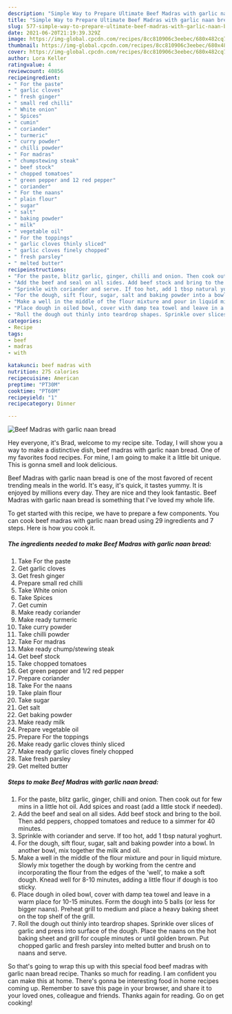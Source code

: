 ```yaml
---
description: "Simple Way to Prepare Ultimate Beef Madras with garlic naan bread"
title: "Simple Way to Prepare Ultimate Beef Madras with garlic naan bread"
slug: 577-simple-way-to-prepare-ultimate-beef-madras-with-garlic-naan-bread
date: 2021-06-20T21:19:39.329Z
image: https://img-global.cpcdn.com/recipes/8cc810906c3eebec/680x482cq70/beef-madras-with-garlic-naan-bread-recipe-main-photo.jpg
thumbnail: https://img-global.cpcdn.com/recipes/8cc810906c3eebec/680x482cq70/beef-madras-with-garlic-naan-bread-recipe-main-photo.jpg
cover: https://img-global.cpcdn.com/recipes/8cc810906c3eebec/680x482cq70/beef-madras-with-garlic-naan-bread-recipe-main-photo.jpg
author: Lora Keller
ratingvalue: 4
reviewcount: 40856
recipeingredient:
- " For the paste"
- " garlic cloves"
- " fresh ginger"
- " small red chilli"
- " White onion"
- " Spices"
- " cumin"
- " coriander"
- " turmeric"
- " curry powder"
- " chilli powder"
- " For madras"
- " chumpstewing steak"
- " beef stock"
- " chopped tomatoes"
- " green pepper and 12 red pepper"
- " coriander"
- " For the naans"
- " plain flour"
- " sugar"
- " salt"
- " baking powder"
- " milk"
- " vegetable oil"
- " For the toppings"
- " garlic cloves thinly sliced"
- " garlic cloves finely chopped"
- " fresh parsley"
- " melted butter"
recipeinstructions:
- "For the paste, blitz garlic, ginger, chilli and onion. Then cook out for few mins in a little hot oil. Add spices and roast (add a little stock if needed)."
- "Add the beef and seal on all sides. Add beef stock and bring to the boil. Then add peppers, chopped tomatoes and reduce to a simmer for 40 minutes."
- "Sprinkle with coriander and serve. If too hot, add 1 tbsp natural yoghurt."
- "For the dough, sift flour, sugar, salt and baking powder into a bowl. In another bowl, mix together the milk and oil."
- "Make a well in the middle of the flour mixture and pour in liquid mixture. Slowly mix together the dough by working from the centre and incorporating the flour from the edges of the &#39;well&#39;, to make a soft dough. Knead well for 8-10 minutes, adding a little flour if dough is too sticky."
- "Place dough in oiled bowl, cover with damp tea towel and leave in a warm place for 10-15 minutes. Form the dough into 5 balls (or less for bigger naans). Preheat grill to medium and place a heavy baking sheet on the top shelf of the grill."
- "Roll the dough out thinly into teardrop shapes. Sprinkle over slices of garlic and press into surface of the dough. Place the naans on the hot baking sheet and grill for couple minutes or until golden brown. Put chopped garlic and fresh parsley into melted butter and brush on to naans and serve."
categories:
- Recipe
tags:
- beef
- madras
- with

katakunci: beef madras with 
nutrition: 275 calories
recipecuisine: American
preptime: "PT30M"
cooktime: "PT60M"
recipeyield: "1"
recipecategory: Dinner

---
```



![Beef Madras with garlic naan bread](https://img-global.cpcdn.com/recipes/8cc810906c3eebec/680x482cq70/beef-madras-with-garlic-naan-bread-recipe-main-photo.jpg)

Hey everyone, it's Brad, welcome to my recipe site. Today, I will show you a way to make a distinctive dish, beef madras with garlic naan bread. One of my favorites food recipes. For mine, I am going to make it a little bit unique. This is gonna smell and look delicious.

Beef Madras with garlic naan bread is one of the most favored of recent trending meals in the world. It's easy, it's quick, it tastes yummy. It is enjoyed by millions every day. They are nice and they look fantastic. Beef Madras with garlic naan bread is something that I've loved my whole life.




To get started with this recipe, we have to prepare a few components. You can cook beef madras with garlic naan bread using 29 ingredients and 7 steps. Here is how you cook it.

<!--inarticleads1-->

##### The ingredients needed to make Beef Madras with garlic naan bread:

1. Take  For the paste
1. Get  garlic cloves
1. Get  fresh ginger
1. Prepare  small red chilli
1. Take  White onion
1. Take  Spices
1. Get  cumin
1. Make ready  coriander
1. Make ready  turmeric
1. Take  curry powder
1. Take  chilli powder
1. Take  For madras
1. Make ready  chump/stewing steak
1. Get  beef stock
1. Take  chopped tomatoes
1. Get  green pepper and 1/2 red pepper
1. Prepare  coriander
1. Take  For the naans
1. Take  plain flour
1. Take  sugar
1. Get  salt
1. Get  baking powder
1. Make ready  milk
1. Prepare  vegetable oil
1. Prepare  For the toppings
1. Make ready  garlic cloves thinly sliced
1. Make ready  garlic cloves finely chopped
1. Take  fresh parsley
1. Get  melted butter




<!--inarticleads2-->

##### Steps to make Beef Madras with garlic naan bread:

1. For the paste, blitz garlic, ginger, chilli and onion. Then cook out for few mins in a little hot oil. Add spices and roast (add a little stock if needed).
1. Add the beef and seal on all sides. Add beef stock and bring to the boil. Then add peppers, chopped tomatoes and reduce to a simmer for 40 minutes.
1. Sprinkle with coriander and serve. If too hot, add 1 tbsp natural yoghurt.
1. For the dough, sift flour, sugar, salt and baking powder into a bowl. In another bowl, mix together the milk and oil.
1. Make a well in the middle of the flour mixture and pour in liquid mixture. Slowly mix together the dough by working from the centre and incorporating the flour from the edges of the &#39;well&#39;, to make a soft dough. Knead well for 8-10 minutes, adding a little flour if dough is too sticky.
1. Place dough in oiled bowl, cover with damp tea towel and leave in a warm place for 10-15 minutes. Form the dough into 5 balls (or less for bigger naans). Preheat grill to medium and place a heavy baking sheet on the top shelf of the grill.
1. Roll the dough out thinly into teardrop shapes. Sprinkle over slices of garlic and press into surface of the dough. Place the naans on the hot baking sheet and grill for couple minutes or until golden brown. Put chopped garlic and fresh parsley into melted butter and brush on to naans and serve.




So that's going to wrap this up with this special food beef madras with garlic naan bread recipe. Thanks so much for reading. I am confident you can make this at home. There's gonna be interesting food in home recipes coming up. Remember to save this page in your browser, and share it to your loved ones, colleague and friends. Thanks again for reading. Go on get cooking!
